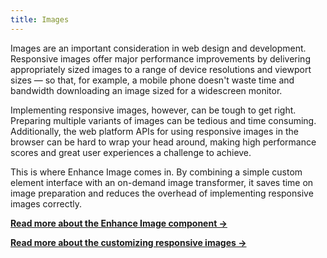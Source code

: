 ```yaml
---
title: Images
---
```


Images are an important consideration in web design and development. Responsive images offer major performance improvements by delivering appropriately sized images to a range of device resolutions and viewport sizes — so that, for example, a mobile phone doesn't waste time and bandwidth downloading an image sized for a widescreen monitor.

Implementing responsive images, however, can be tough to get right. Preparing multiple variants of images can be tedious and time consuming. Additionally, the web platform APIs for using responsive images in the browser can be hard to wrap your head around, making high performance scores and great user experiences a challenge to achieve.

This is where Enhance Image comes in. By combining a simple custom element interface with an on-demand image transformer, it saves time on image preparation and reduces the overhead of implementing responsive images correctly.

<doc-callout level="none" mark="🌄">

**[Read more about the Enhance Image component →](/docs/learn/concepts/images/component)**

</doc-callout>

<doc-callout level="none" mark="🎛️">

**[Read more about the customizing responsive images →](/docs/learn/concepts/images/customization)**

</doc-callout>
